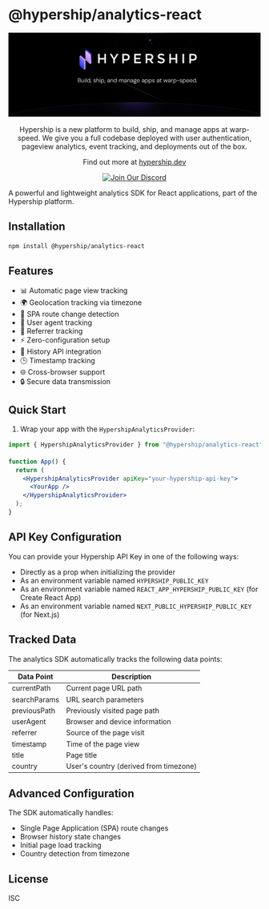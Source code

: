 # @hypership/analytics-react

![GitHub Hero Banner](./public/assets/images/github-hero-banner.png)

<div align="center">
  <p>
    Hypership is a new platform to build, ship, and manage apps at warp-speed. We give you a full codebase deployed with user authentication, pageview analytics, event tracking, and deployments out of the box.
  </p>
  <p>
    Find out more at <a href="https://hypership.dev">hypership.dev</a>
  </p>

[![Join Our Discord](https://img.shields.io/badge/Join%20Our%20Discord-%237289DA.svg?style=for-the-badge&logo=discord&logoColor=white)](https://discord.gg/R2KHzFqGjN)

</div>

A powerful and lightweight analytics SDK for React applications, part of the Hypership platform.

## Installation

```bash
npm install @hypership/analytics-react
```

## Features

- 📊 Automatic page view tracking
- 🌍 Geolocation tracking via timezone
- 🔄 SPA route change detection
- 📱 User agent tracking
- 🔗 Referrer tracking
- ⚡ Zero-configuration setup
- 🎯 History API integration
- 🕒 Timestamp tracking
- 🌐 Cross-browser support
- 🔒 Secure data transmission

## Quick Start

1. Wrap your app with the `HypershipAnalyticsProvider`:

```jsx
import { HypershipAnalyticsProvider } from "@hypership/analytics-react";

function App() {
  return (
    <HypershipAnalyticsProvider apiKey="your-hypership-api-key">
      <YourApp />
    </HypershipAnalyticsProvider>
  );
}
```

## API Key Configuration

You can provide your Hypership API Key in one of the following ways:

- Directly as a prop when initializing the provider
- As an environment variable named `HYPERSHIP_PUBLIC_KEY`
- As an environment variable named `REACT_APP_HYPERSHIP_PUBLIC_KEY` (for Create React App)
- As an environment variable named `NEXT_PUBLIC_HYPERSHIP_PUBLIC_KEY` (for Next.js)

## Tracked Data

The analytics SDK automatically tracks the following data points:

| Data Point   | Description                            |
| ------------ | -------------------------------------- |
| currentPath  | Current page URL path                  |
| searchParams | URL search parameters                  |
| previousPath | Previously visited page path           |
| userAgent    | Browser and device information         |
| referrer     | Source of the page visit               |
| timestamp    | Time of the page view                  |
| title        | Page title                             |
| country      | User's country (derived from timezone) |

## Advanced Configuration

The SDK automatically handles:

- Single Page Application (SPA) route changes
- Browser history state changes
- Initial page load tracking
- Country detection from timezone

## License

ISC
